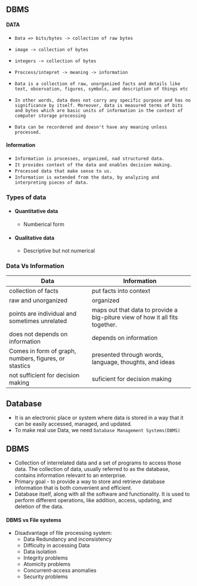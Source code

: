 ## DBMS 

#### DATA
- `Data => bits/bytes -> collection of raw bytes`
- `image -> collection of bytes`
- `integers -> collection of bytes`

- `Proccess/intepret -> meaning -> information`

- `Data is a collection of raw, unorganized facts and details like text, observation, figures, symbols, and description of things etc`
- `In other words, data does not carry any specific purpose and has no significance by itself. Moreover, data is measured terms of bits and bytes which are basic units of information in the context of computer storage processing`
- `Data can be recordered and doesn't have any meaning unless processed.`


#### Information
- `Information is processes, organized, nad structured data.`
- `It provides context of the data and enables decision making.`
- `Processed data that make sense to us.`
- `Information is extended from the data, by analyzing and interpreting pieces of data.`

### Types of data
- ####  Quantitative data
   - Numberical form

- ####  Qualitative data
    - Descriptive but not numerical

### Data Vs Information

| Data                                                  | Information                                                                  |
| ----------------------------------------------------- | ---------------------------------------------------------------------------- |
| collection of facts                                   | put facts into context                                                       |
| raw and unorganized                                   | organized                                                                    |
| points are individual and sometimes unrelated         | maps out that data to provide a big-piture view of how it all fits together. |
| does not depends on information                       | depends on information                                                       |
| Comes in form of graph, numbers, figures, or stastics | presented through words, language, thoughts, and ideas                       |
| not sufficient for decision making                    | suficient for decision making                                                |

## Database
- It is an electronic place or system where data is stored in a way that it can be easily accessed, managed, and updated.
- To make real use Data, we need `Database Management Systems(DBMS)`

## DBMS
- Collection of interrelated data and a set of programs to access those data. The collection of data, usually referred to as the database, contains information relevant to an enterprise. 
- Primary goal - to provide a way to store and retrieve database information that is both convenient and efficient.
- Database itself, along with all the software and functionality. It is used to perform
different operations, like addition, access, updating, and deletion of the data.

#### DBMS vs File systems
- Disadvantage of file processing system:
  - Data Redundancy and inconsistency
  - Difficulty in accessing Data
  - Data isolation
  - Integrity problems
  - Atomicity problems
  - Concurrent-access anomalies
  - Security problems